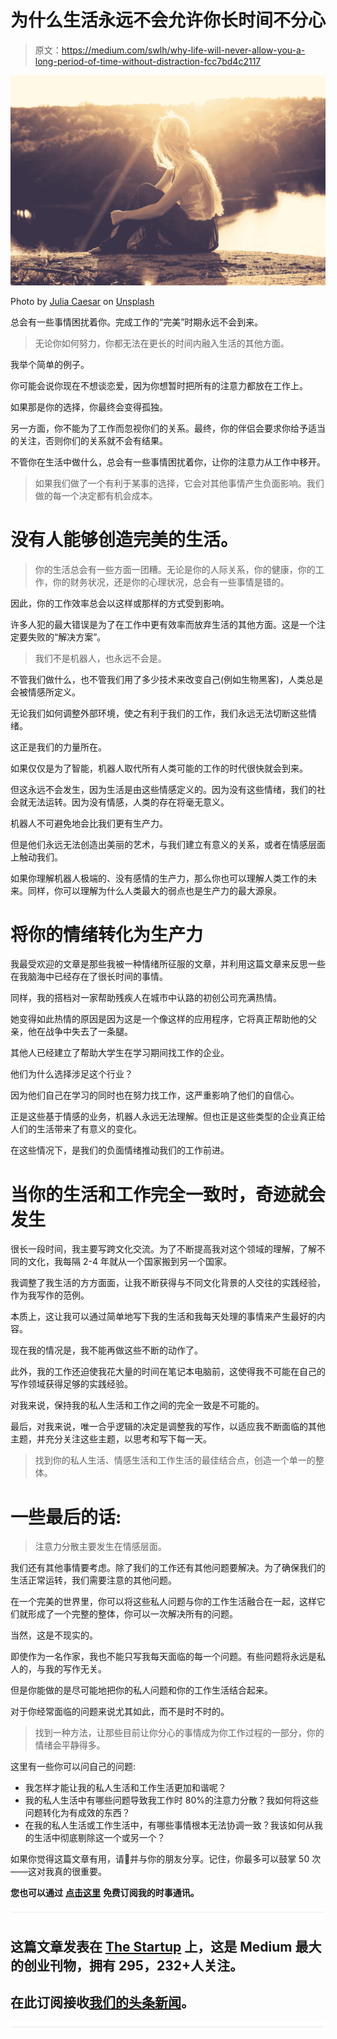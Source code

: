 # 为什么生活永远不会允许你长时间不分心

> 原文：<https://medium.com/swlh/why-life-will-never-allow-you-a-long-period-of-time-without-distraction-fcc7bd4c2117>

![](img/85ef98680856150e06ffbffd8c2a9dd0.png)

Photo by [Julia Caesar](https://unsplash.com/photos/DpoMKEARZe4?utm_source=unsplash&utm_medium=referral&utm_content=creditCopyText) on [Unsplash](https://unsplash.com/search/photos/failure?utm_source=unsplash&utm_medium=referral&utm_content=creditCopyText)

总会有一些事情困扰着你。完成工作的“完美”时期永远不会到来。

> 无论你如何努力，你都无法在更长的时间内融入生活的其他方面。

我举个简单的例子。

你可能会说你现在不想谈恋爱，因为你想暂时把所有的注意力都放在工作上。

如果那是你的选择，你最终会变得孤独。

另一方面，你不能为了工作而忽视你们的关系。最终，你的伴侣会要求你给予适当的关注，否则你们的关系就不会有结果。

不管你在生活中做什么，总会有一些事情困扰着你，让你的注意力从工作中移开。

> 如果我们做了一个有利于某事的选择，它会对其他事情产生负面影响。我们做的每一个决定都有机会成本。

# 没有人能够创造完美的生活。

> 你的生活总会有一些方面一团糟。无论是你的人际关系，你的健康，你的工作，你的财务状况，还是你的心理状况，总会有一些事情是错的。

因此，你的工作效率总会以这样或那样的方式受到影响。

许多人犯的最大错误是为了在工作中更有效率而放弃生活的其他方面。这是一个注定要失败的“解决方案”。

> 我们不是机器人，也永远不会是。

不管我们做什么，也不管我们用了多少技术来改变自己(例如生物黑客)，人类总是会被情感所定义。

无论我们如何调整外部环境，使之有利于我们的工作，我们永远无法切断这些情绪。

这正是我们的力量所在。

如果仅仅是为了智能，机器人取代所有人类可能的工作的时代很快就会到来。

但这永远不会发生，因为生活是由这些情感定义的。因为没有这些情绪，我们的社会就无法运转。因为没有情感，人类的存在将毫无意义。

机器人不可避免地会比我们更有生产力。

但是他们永远无法创造出美丽的艺术，与我们建立有意义的关系，或者在情感层面上触动我们。

如果你理解机器人极端的、没有感情的生产力，那么你也可以理解人类工作的未来。同样，你可以理解为什么人类最大的弱点也是生产力的最大源泉。

# 将你的情绪转化为生产力

我最受欢迎的文章是那些我被一种情绪所征服的文章，并利用这篇文章来反思一些在我脑海中已经存在了很长时间的事情。

同样，我的搭档对一家帮助残疾人在城市中认路的初创公司充满热情。

她变得如此热情的原因是因为这是一个像这样的应用程序，它将真正帮助他的父亲，他在战争中失去了一条腿。

其他人已经建立了帮助大学生在学习期间找工作的企业。

他们为什么选择涉足这个行业？

因为他们自己在学习的同时也在努力找工作，这严重影响了他们的自信心。

正是这些基于情感的业务，机器人永远无法理解。但也正是这些类型的企业真正给人们的生活带来了有意义的变化。

在这些情况下，是我们的负面情绪推动我们的工作前进。

# 当你的生活和工作完全一致时，奇迹就会发生

很长一段时间，我主要写跨文化交流。为了不断提高我对这个领域的理解，了解不同的文化，我每隔 2-4 年就从一个国家搬到另一个国家。

我调整了我生活的方方面面，让我不断获得与不同文化背景的人交往的实践经验，作为我写作的范例。

本质上，这让我可以通过简单地写下我的生活和我每天处理的事情来产生最好的内容。

现在我的情况是，我不能再做这些不断的动作了。

此外，我的工作还迫使我花大量的时间在笔记本电脑前，这使得我不可能在自己的写作领域获得足够的实践经验。

对我来说，保持我的私人生活和工作之间的完全一致是不可能的。

最后，对我来说，唯一合乎逻辑的决定是调整我的写作，以适应我不断面临的其他主题，并充分关注这些主题，以思考和写下每一天。

> 找到你的私人生活、情感生活和工作生活的最佳结合点，创造一个单一的整体。

# 一些最后的话:

> 注意力分散主要发生在情感层面。

我们还有其他事情要考虑。除了我们的工作还有其他问题要解决。为了确保我们的生活正常运转，我们需要注意的其他问题。

在一个完美的世界里，你可以将这些私人问题与你的工作生活融合在一起，这样它们就形成了一个完整的整体，你可以一次解决所有的问题。

当然，这是不现实的。

即使作为一名作家，我也不能只写我每天面临的每一个问题。有些问题将永远是私人的，与我的写作无关。

但是你能做的是尽可能地把你的私人问题和你的工作生活结合起来。

对于你经常面临的问题来说尤其如此，而不是时不时的。

> 找到一种方法，让那些目前让你分心的事情成为你工作过程的一部分，你的情绪会平静得多。

这里有一些你可以问自己的问题:

*   我怎样才能让我的私人生活和工作生活更加和谐呢？
*   我的私人生活中有哪些问题导致我工作时 80%的注意力分散？我如何将这些问题转化为有成效的东西？
*   在我的私人生活或工作生活中，有哪些事情根本无法协调一致？我该如何从我的生活中彻底剔除这一个或另一个？

如果你觉得这篇文章有用，请👏并与你的朋友分享。记住，你最多可以鼓掌 50 次——这对我真的很重要。

**您也可以通过** [**点击这里**](https://mailchi.mp/b0d1e1fba452/struggle-first-thrive-later) **免费订阅我的时事通讯。**

![](img/731acf26f5d44fdc58d99a6388fe935d.png)

## 这篇文章发表在 [The Startup](https://medium.com/swlh) 上，这是 Medium 最大的创业刊物，拥有 295，232+人关注。

## 在此订阅接收[我们的头条新闻](http://growthsupply.com/the-startup-newsletter/)。

![](img/731acf26f5d44fdc58d99a6388fe935d.png)